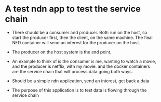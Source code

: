 # A test ndn app to test the service chain

- There should be a consumer and producer. Both run on the host, so start the
  producer first, then the client, on the same machine. The final NFD container
  will send an interest for the producer on the host. 

- The producer on the host system is the end point.

- An example to think of is the consumer is me, wanting to watch a movie, and
  the producer is netflix, with my movie. and the docker containers are the
  service chain that will process data going both ways.

- Should be a simple ndn application, send an interest, get back a data

- The purpose of this application is to test data is flowing through the service
  chain



